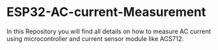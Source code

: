# ESP32-AC-current-Measurement
In this Repository you will find all details on how to measure AC current using microcontroller and current sensor module like ACS712.
